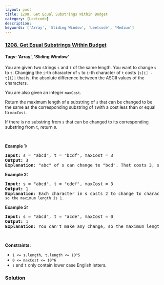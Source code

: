 ```yaml
---
layout: post
title: 1208. Get Equal Substrings Within Budget
category: [Leetcode]
description: 
keywords: ['Array', 'Sliding Window', 'Leetcode', 'Medium']
---
```

### [1208. Get Equal Substrings Within Budget](https://leetcode.com/problems/get-equal-substrings-within-budget)

#### Tags: 'Array', 'Sliding Window'

<div class="content__u3I1 question-content__JfgR"><div><p>You are given two strings <code>s</code> and <code>t</code> of the same length. You want to change <code>s</code> to <code>t</code>. Changing the <code>i</code>-th character of <code>s</code> to <code>i</code>-th character of <code>t</code> costs <code>|s[i] - t[i]|</code> that is, the absolute difference between the ASCII values of the characters.</p>
<p>You are also given an integer <code>maxCost</code>.</p>
<p>Return the maximum length of a substring of <code>s</code> that can be changed to be the same as the corresponding substring of <code>t</code>with a cost less than or equal to <code>maxCost</code>.</p>
<p>If there is no substring from <code>s</code> that can be changed to its corresponding substring from <code>t</code>, return <code>0</code>.</p>
<p> </p>
<p><strong>Example 1:</strong></p>
<pre><strong>Input:</strong> s = "abcd", t = "bcdf", maxCost = 3
<strong>Output:</strong> 3
<strong>Explanation: </strong>"abc" of s can change to "bcd". That costs 3, so the maximum length is 3.</pre>
<p><strong>Example 2:</strong></p>
<pre><strong>Input:</strong> s = "abcd", t = "cdef", maxCost = 3
<strong>Output:</strong> 1
<strong>Explanation: </strong>Each character in s costs 2 to change to charactor in <code>t, so the maximum length is 1.</code>
</pre>
<p><strong>Example 3:</strong></p>
<pre><strong>Input:</strong> s = "abcd", t = "acde", maxCost = 0
<strong>Output:</strong> 1
<strong>Explanation: </strong>You can't make any change, so the maximum length is 1.
</pre>
<p> </p>
<p><strong>Constraints:</strong></p>
<ul>
<li><code>1 &lt;= s.length, t.length &lt;= 10^5</code></li>
<li><code>0 &lt;= maxCost &lt;= 10^6</code></li>
<li><code>s</code> and <code>t</code> only contain lower case English letters.</li>
</ul>
</div></div>

### Solution
